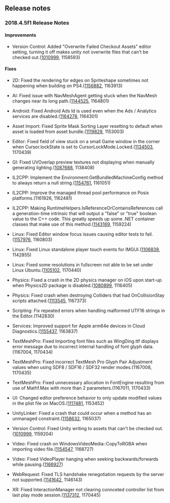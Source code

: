 ## Release notes

### 2018.4.5f1 Release Notes

#### Improvements

-   Version Control: Added \"Overwrite Failed Checkout Assets\" editor setting, turning it off makes unity not overwrite files that can\'t be checked out.([1010999](https://issuetracker.unity3d.com/issues/perforce-unity-writes-to-exclusive-checkout-scriptable-objects), 1158593)

#### Fixes

-   2D: Fixed the rendering for edges on Spriteshape sometimes not happening when building on PS4.([1156882](https://issuetracker.unity3d.com/issues/ps4-2d-spriteshape-the-rendering-for-edges-on-spriteshape-does-not-happen-sometimes-when-building-on-ps4), 1163913)

-   AI: Fixed issue with NavMeshAgent getting stuck when the NavMesh changes near its long path.([1144525](https://issuetracker.unity3d.com/issues/navmeshagent-gets-stuck-at-holes-in-navmesh), 1164801)

-   Android: Fixed Android Ads Id is used even when the Ads / Analytics services are disabled.([1164278](https://issuetracker.unity3d.com/issues/android-adsid-is-used-even-when-the-ads-slash-analytics-services-are-disabled), 1164301)

-   Asset Import: Fixed Sprite Mask Sorting Layer resetting to default when asset is loaded from asset bundle.([1119829](https://issuetracker.unity3d.com/issues/asset-bundles-sprite-mask-sorting-layer-resets-to-default-when-asset-is-loaded-from-asset-bundle), 1153003)

-   Editor: Fixed field of view stuck on a small Game window in the corner when Cursor.lockState is set to CursorLockMode.Locked.([1134503](https://issuetracker.unity3d.com/issues/field-of-view-is-stuck-on-a-small-game-window-in-the-corner-when-cursor-dot-lockstate-is-set-to-cursorlockmode-dot-locked), 1170439)

-   GI: Fixed UVOverlap preview textures not displaying when manually generating lighting.([1087688](https://issuetracker.unity3d.com/issues/ui-baked-uv-overlap-mode-isnt-loaded-after-selecting-it-in-the-lightmap-preview-window), 1138408)

-   IL2CPP: Implement the Environment:GetBundledMachineConfig method to always return a null string.([1154761](https://issuetracker.unity3d.com/issues/player-crashes-on-mono-runtime-resource-set-callback-when-built-on-il2cpp-for-networking), 1161051)

-   IL2CPP: Improve the managed thread pool performance on Posix platforms.(1161926, 1162481)

-   IL2CPP: Making RuntimeHelpers.IsReferenceOrContainsReferences call a generation-time intrinsic that will output a \"false\" or \"true\" boolean value to the C++ code. This greatly speeds up some .NET container classes that make use of this method.([1143169](https://issuetracker.unity3d.com/issues/ios-standard-collections-make-an-unnecessary-call-to-a-slow-isreferenceorcontainsreferences), 1159224)

-   Linux: Fixed Editor window focus issues causing editor tests to fail.([1157976](https://issuetracker.unity3d.com/issues/linux-game-object-start-and-update-methods-are-not-called-for-game-objects-created-from-editor-mode-tests), 1160803)

-   Linux: Fixed Linux standalone player touch events for IMGUI.([1106839](https://issuetracker.unity3d.com/issues/linux-standalone-player-not-receiving-touch-events), 1142855)

-   Linux: Fixed some resolutions in fullscreen not able to be set under Linux Ubuntu.([1105102](https://issuetracker.unity3d.com/issues/some-resolutions-in-fullscreen-cant-be-set-under-linux-ubuntu), 1170440)

-   Physics: Fixed a crash in the 2D physics manager on iOS upon start-up when Physics2D package is disabled.([1080899](https://issuetracker.unity3d.com/issues/ios-crash-in-initialize-at-physicsmanager2d-before-the-splash-screen), 1116405)

-   Physics: Fixed crash when destroying Colliders that had OnCollisionStay scripts attached.([1113545](https://issuetracker.unity3d.com/issues/crash-on-simulationcallbackreceiver-oncontact-when-objects-are-destructing), 1167373)

-   Scripting: Fix repeated errors when handling malformed UTF16 strings in the Editor.(1142830)

-   Services: Improved support for Apple arm64e devices in Cloud Diagnostics.([1155437](https://issuetracker.unity3d.com/issues/usymtool-does-not-support-arm64e), 1163837)

-   TextMeshPro: Fixed Importing font files such as WingDing.ttf displays error message due to incorrect internal handling of font glyph data.(1167004, 1170434)

-   TextMeshPro: Fixed incorrect TextMesh Pro Glyph Pair Adjustment values when using SDF8 / SDF16 / SDF32 render modes.(1167008, 1170435)

-   TextMeshPro: Fixed unnecessary allocation in FontEngine resulting from use of Mathf.Max with more than 2 parameters.(1167011, 1170433)

-   UI: Changed editor preference behavior to only update modified values in the plist file on MacOS.([1117481](https://issuetracker.unity3d.com/issues/osx-some-editorprefs-properties-are-deleted-when-running-and-closing-multiple-instances-of-unity-at-the-same-time), 1153452)

-   UnityLinker: Fixed a crash that could occur when a method has an unmanaged constraint.([1158632](https://issuetracker.unity3d.com/issues/build-errors-when-trying-to-build-a-project-with-high-managed-stripping-level-and-a-script-containing-unmanaged-constraint), 1165037)

-   Version Control: Fixed Unity writing to assets that can\'t be checked out.([1010999](https://issuetracker.unity3d.com/issues/perforce-unity-writes-to-exclusive-checkout-scriptable-objects), 1159204)

-   Video: Fixed crash on WindowsVideoMedia::CopyToRGBA when importing video file.([1154547](https://issuetracker.unity3d.com/issues/windows-7-crash-on-windowsvideomedia-copytorgba-when-importing-video-file), 1168727)

-   Video: Fixed VideoPlayer hanging when seeking backwards/forwards while pausing.([1166927](https://issuetracker.unity3d.com/issues/android-videoplayer-hangs-the-video-when-seeking-backwards-slash-forwards-while-pausing))

-   WebRequest: Fixed TLS handshake renegotiation requests by the server not supported.([1141642](https://issuetracker.unity3d.com/issues/rest-request-to-ssl-server-failed-to-receive-data), 1146143)

-   XR: Fixed InteractionManager not clearing connceted controller list from last play mode session.([1137312](https://issuetracker.unity3d.com/issues/interactionmanager-doesnt-clear-connceted-controller-list-from-last-play-mode-session), 1170445)

